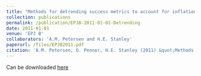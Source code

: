 ```yaml
---
title: "Methods for detrending success metrics to account for inflationary and deflationary factors"
collection: publications
permalink: /publication/EPJB-2011-01-01-Detrending
date: 2011-01-01
venue: 'EPJ B'
collaborators: 'A.M. Petersen and H.E. Stanley'
paperurl: /files/EPJB2011.pdf
citation: 'A.M. Petersen, O. Penner, H.E. Stanley (2011) &quot;Methods for detrending success metrics to account for inflationary and deflationary factors&quot; <i>European Physical Journal B</i>. 79(1)'
---
```

Can be downloaded [here]()

